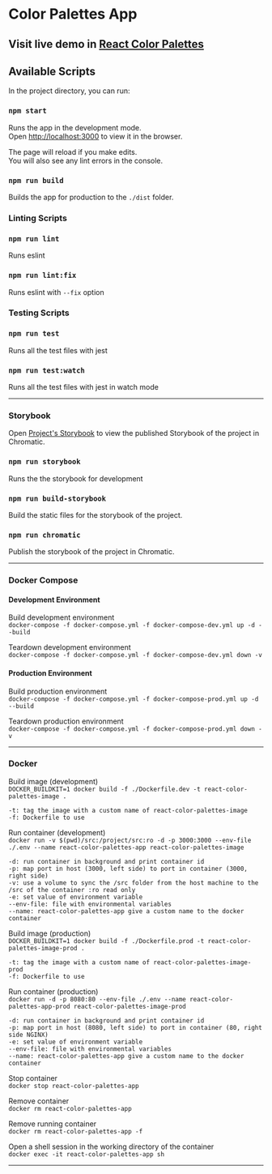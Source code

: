 # Color Palettes App

## Visit live demo in [React Color Palettes](https://color-palettes-tomascatena.vercel.app/)

## Available Scripts

In the project directory, you can run:

### `npm start`

Runs the app in the development mode.\
Open [http://localhost:3000](http://localhost:3000) to view it in the browser.

The page will reload if you make edits.\
You will also see any lint errors in the console.

### `npm run build`

Builds the app for production to the `./dist` folder.

### Linting Scripts

### `npm run lint`

Runs eslint

### `npm run lint:fix`

Runs eslint with `--fix` option

### Testing Scripts

### `npm run test`

Runs all the test files with jest

### `npm run test:watch`

Runs all the test files with jest in watch mode

***

### Storybook

Open [Project's Storybook](https://main--62654b5babdb4b004aad2d72.chromatic.com) to view the published Storybook of the project in Chromatic.

### `npm run storybook`

Runs the the storybook for development

### `npm run build-storybook`

Build the static files for the storybook of the project.

### `npm run chromatic`

Publish the storybook of the project in Chromatic.

***

### Docker Compose

#### Development Environment

Build development environment\
`docker-compose -f docker-compose.yml -f docker-compose-dev.yml up -d --build`

Teardown development environment\
`docker-compose -f docker-compose.yml -f docker-compose-dev.yml down -v`

#### Production Environment

Build production environment\
`docker-compose -f docker-compose.yml -f docker-compose-prod.yml up -d --build`

Teardown production environment\
`docker-compose -f docker-compose.yml -f docker-compose-prod.yml down -v`

***

### Docker

Build image (development)\
`DOCKER_BUILDKIT=1 docker build -f ./Dockerfile.dev -t react-color-palettes-image .`

`-t: tag the image with a custom name of react-color-palettes-image`\
`-f: Dockerfile to use`

Run container (development)\
`docker run -v $(pwd)/src:/project/src:ro -d -p 3000:3000 --env-file ./.env --name react-color-palettes-app react-color-palettes-image`

`-d: run container in background and print container id`\
`-p: map port in host (3000, left side) to port in container (3000, right side)`\
`-v: use a volume to sync the /src folder from the host machine to the /src of the container :ro read only`\
`-e: set value of environment variable`\
`--env-file: file with environmental variables`\
`--name: react-color-palettes-app give a custom name to the docker container`

Build image (production)\
`DOCKER_BUILDKIT=1 docker build -f ./Dockerfile.prod -t react-color-palettes-image-prod .`

`-t: tag the image with a custom name of react-color-palettes-image-prod`\
`-f: Dockerfile to use`

Run container (production)\
`docker run -d -p 8080:80 --env-file ./.env --name react-color-palettes-app-prod react-color-palettes-image-prod`

`-d: run container in background and print container id`\
`-p: map port in host (8080, left side) to port in container (80, right side NGINX)`\
`-e: set value of environment variable`\
`--env-file: file with environmental variables`\
`--name: react-color-palettes-app give a custom name to the docker container`

Stop container\
`docker stop react-color-palettes-app`

Remove container\
`docker rm react-color-palettes-app`

Remove running container\
`docker rm react-color-palettes-app -f`

Open a shell session in the working directory of the container\
`docker exec -it react-color-palettes-app sh`

***
